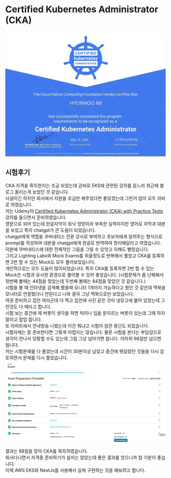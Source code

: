 # Certified Kubernetes Administrator (CKA)

![](cka.jpg)

## 시험후기

CKA 자격을 획득한지는 조금 되었는데 곧바로 EKS에 관련된 강의를 듣느라 최근에 블로그 올리는게 늦었던 것 같습니다.  
사설이긴 하지만 회사에서 지원을 조금만 해주었다면 좋았겠는데 그런거 없이 모두 자비로 하였습니다.  
저는 Udemy의 [Certified Kubernetes Administrator (CKA) with Practice Tests](https://www.udemy.com/course/certified-kubernetes-administrator-with-practice-tests) 강의를 들으면서 준비하였습니다.  
영문으로 되어 있는데 한글자막이 워낙 엉망이라 부족한 실력이지만 영어로 자막과 대본을 보았고 특히 chatgpt가 큰 도움이 되었습니다.  
chatgpt에게 역할을 쿠버네티스 전문 강사로 부여하고 초보자에게 알려주는 형식으로 prompt를 작성하여 대본을 chatgpt에게 한글로 번역하여 정리해달라고 하였습니다.  
덕분에 쿠버네티스에 대한 전체적인 그림을 그릴 수 있엇고 이해도 빨랐습니다.  
그리고 Lighting Labs와 Mock Exams를 외울정도로 반복해서 풀었고 CKA를 등록하면 2번 할 수 있는 Mock도 모두 풀어보았습니다.  
개인적으로는 모두 도움이 많이되었습니다. 특히 CKA를 등록하면 2번 할 수 있는 Mock은 시험과 유사한 환경으로 풀어볼 수 있어 좋았습니다. (시험문제가 좀 난해해서 첫번째 볼때는 44점을 맞았는데 두번째 볼때는 84점을 맞았던 것 같습니다.)<br/>
시험을 볼 때 인터넷을 검색해 봤을때 모니터 1개까지 가능하다고 했던 것 같은데 맥북을 모니터로 연결했더니 안된다고 나와 결국 그냥 맥북으로만 보았습니다.  
여권 준비하고 집안 여러군데 다 찍고 집안에 사진 같은 것이 냉장고에 붙어 있었는데 그런것도 다 떼라고 합니다.  
시험 보는 중간에 제 버릇이 생각을 하면 턱이나 입을 문지르는 버릇이 있는데 그때 하지말라고 팝업 뜹니다.  
또 아파트에서 안내방송 나왔는데 이건 뭐냐고 시험이 잠깐 중단도 되었습니다.<br/>
시험자체는 잘 준비한다면 그렇게 어렵지는 않습니다. 물론 시험을 본다는 부담감으로 생각이 안나서 당황할 수도 있는데 그럼 그냥 넘어가면 됩니다. 어차피 66점만 넘으면 됩니다.  
저는 시험문제를 다 풀었는데 시간이 30분이상 남았고 중간에 헷갈렸던 것들을 다시 검토하면서 문제를 다시 풀었습니다.<br/>
![](2024-06-07-10-41-09.png)
결과는 88점을 맞아 CKA를 획득하였습니다.  
회사다니면서 자격증 준비하기가 쉽지는 않았는데 좋은 결과를 얻으니까 참 기분이 좋습니다.  
이제 AWS EKS와 NestJs를 사용해서 실제 구현하는 것을 해보려고 합니다.
